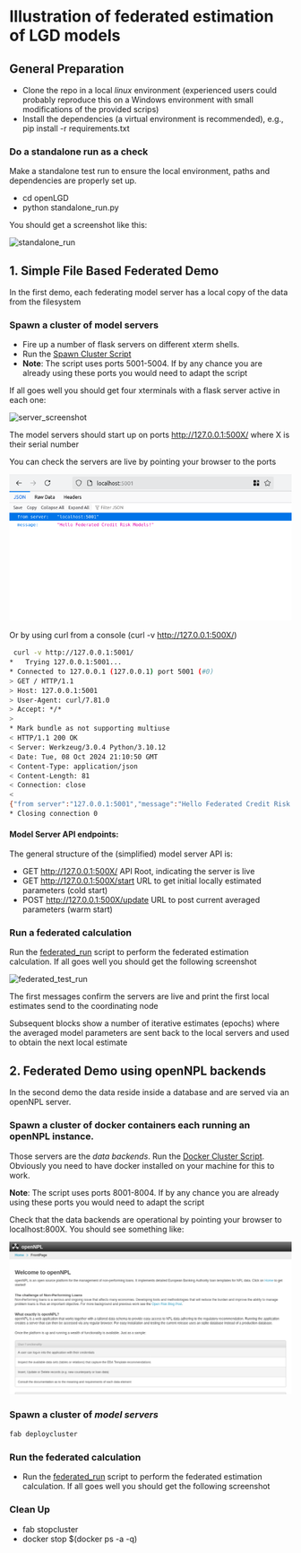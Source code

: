 # Illustration of federated estimation of LGD models

## General Preparation

* Clone the repo in a local _linux_ environment (experienced users could probably reproduce this on a Windows environment with small modifications of the provided scrips)
* Install the dependencies (a virtual environment is recommended), e.g., pip install -r requirements.txt

### Do a standalone run as a check

Make a standalone test run to ensure the local environment, paths and dependencies are properly set up. 
* cd openLGD
* python standalone_run.py

You should get a screenshot like this:

![standalone_run](./static/standalone_run.png)

## 1. Simple File Based Federated Demo

In the first demo, each federating model server has a local copy of the data from the filesystem 

### Spawn a cluster of model servers

* Fire up a number of flask servers on different xterm shells.
* Run the [Spawn Cluster Script](./spawn_cluster.sh)
* **Note**: The script uses ports 5001-5004. If by any chance you are already using these ports you would need to adapt the script

If all goes well you should get four xterminals with a flask server active in each one:
    
![server_screenshot](./static/server_screenshot.png)

The model servers should start up on ports http://127.0.0.1:500X/ where X is their serial number

You can check the servers are live by pointing your browser to the ports

![screenshot_browser](./static/screenshot_browser.png)

Or by using curl from a console (curl -v http://127.0.0.1:500X/)

```bash
 curl -v http://127.0.0.1:5001/
*   Trying 127.0.0.1:5001...
* Connected to 127.0.0.1 (127.0.0.1) port 5001 (#0)
> GET / HTTP/1.1
> Host: 127.0.0.1:5001
> User-Agent: curl/7.81.0
> Accept: */*
> 
* Mark bundle as not supporting multiuse
< HTTP/1.1 200 OK
< Server: Werkzeug/3.0.4 Python/3.10.12
< Date: Tue, 08 Oct 2024 21:10:50 GMT
< Content-Type: application/json
< Content-Length: 81
< Connection: close
< 
{"from server":"127.0.0.1:5001","message":"Hello Federated Credit Risk Models!"}
* Closing connection 0
```

#### Model Server API endpoints: 

The general structure of the (simplified) model server API is:

* GET http://127.0.0.1:500X/          API Root, indicating the server is live
* GET http://127.0.0.1:500X/start     URL to get initial locally estimated parameters (cold start)
* POST http://127.0.0.1:500X/update   URL to post current averaged parameters (warm start) 

### Run a federated calculation

Run the [federated_run](./federated_run.py) script to perform the federated estimation calculation. If all goes well you should get the following screenshot

![federated_test_run](./static/federated_test_run.png)

The first messages confirm the servers are live and print the first local estimates send to the coordinating node

Subsequent blocks show a number of iterative estimates (epochs) where the averaged model parameters are sent back to the local servers and used to obtain the next local estimate 

## 2. Federated Demo using openNPL backends

In the second demo the data reside inside a database and are served via an openNPL server.

### Spawn a cluster of docker containers each running an openNPL instance. 

Those servers are the *data backends*. Run the [Docker Cluster Script](./docker_cluster.sh). Obviously you need to have docker installed on your machine for this to work.

**Note**: The script uses ports 8001-8004. If by any chance you are already using these ports you would need to adapt the script

Check that the data backends are operational by pointing your browser to localhost:800X. You should see something like:

![openNPL server](./static/screenshot_openNPL.png)

### Spawn a cluster of *model servers*

```bash
fab deploycluster
```

### Run the federated calculation

* Run the [federated_run](./federated_run.py) script to perform the federated estimation calculation. If all goes well you should get the following screenshot

### Clean Up

* fab stopcluster
* docker stop $(docker ps -a -q)

  

